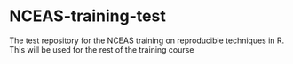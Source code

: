 # NCEAS-training-test
The test repository for the NCEAS training on reproducible techniques in R. This will be used for the rest of the training course 
